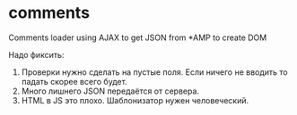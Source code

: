 comments
========

Comments loader using AJAX to get JSON from *AMP to create DOM

Надо фиксить:
1. Проверки нужно сделать на пустые поля. Если ничего не вводить то падать скорее всего будет.
2. Много лишнего JSON передаётся от сервера.
3. HTML в JS это плохо. Шаблонизатор нужен человеческий.
